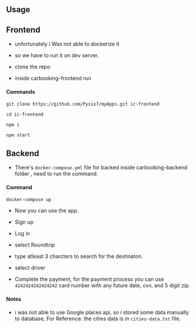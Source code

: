 ## Usage

## Frontend
- unfortunately i Was not able to dockerize it
- so we have to run it on dev server.

- clone the repo 
- inside carbooking-frontend run 

#### Commands  
    git clone https://github.com/Pysix7/myApps.git ic-frontend
    
    cd ic-frontend
    
    npm i
    
    npm start

## Backend 
- There's `docker-compose.yml` file for backed inside carbooking-backend folder , need to run the command.

#### Command

    docker-compose up

- Now you can use the app.

- Sign up

- Log in

- select Roundtrip

- type atleast 3 charcters to search for the destinaton.

- select driver

- Complete the payment, for the payment process you can use `4242424242424242` card number with any future date, cvv, and 5 digit zip.

#### Notes

- i was not able to use Google places api, so i stored some data manually to database, For Reference: the cities data is in `cities-data.txt` file.
